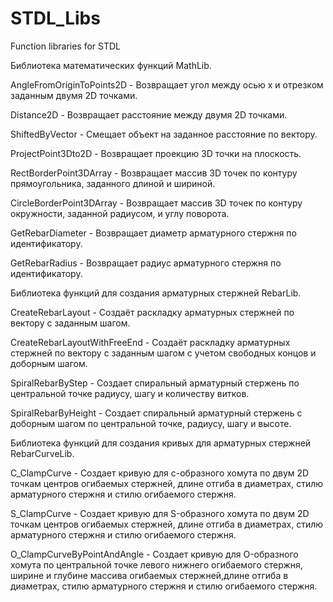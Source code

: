 # STDL_Libs
Function libraries for STDL

Библиотека математических функций MathLib.

AngleFromOriginToPoints2D - Возвращает угол между осью х и отрезком заданным двумя 2D точками.

Distance2D - Возвращает расстояние между двумя 2D точками.

ShiftedByVector - Смещает объект на заданное расстояние по вектору.

ProjectPoint3Dto2D - Возвращает проекцию 3D точки на плоскость.

RectBorderPoint3DArray - Возвращает массив 3D точек по контуру прямоугольника, заданного длиной и шириной.

CircleBorderPoint3DArray - Возвращает массив 3D точек по контуру окружности, заданной радиусом, и углу поворота.

GetRebarDiameter - Возвращает диаметр арматурного стержня по идентификатору.

GetRebarRadius - Возвращает радиус арматурного стержня по идентификатору.


Библиотека функций для создания арматурных стержней RebarLib.

CreateRebarLayout - Создаёт раскладку арматурных стержней по вектору с заданным шагом.

CreateRebarLayoutWithFreeEnd - Создаёт раскладку арматурных стержней по вектору с заданным шагом с учетом свободных концов и доборным шагом.

SpiralRebarByStep - Создает спиральный арматурный стержень по центральной точке радиусу, шагу и количеству витков.

SpiralRebarByHeight - Создает спиральный арматурный стержень с доборным шагом по центральной точке, радиусу, шагу и высоте.


Библиотека функций для создания кривых для арматурных стержней RebarCurveLib.

C_ClampCurve - Создает кривую для с-образного хомута по двум 2D точкам центров огибаемых стержней, длине отгиба в диаметрах, стилю арматурного стержня и стилю огибаемого стержня.

S_ClampCurve - Создает кривую для S-образного хомута по двум 2D точкам центров огибаемых стержней, длине отгиба в диаметрах, стилю арматурного стержня и стилю огибаемого стержня.

O_ClampCurveByPointAndAngle - Создает кривую для O-образного хомута по центральной точке левого нижнего огибаемого стержня, ширине и глубине массива огибаемых стержней,длине отгиба в диаметрах,
стилю арматурного стержня и стилю огибаемого стержня.


